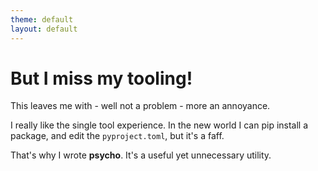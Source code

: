 ```yaml
---
theme: default
layout: default
---
```


# But I miss my tooling!

This leaves me with - well not a problem - more an annoyance.

I really like the single tool experience. In the new world I can pip install a
package, and edit the `pyproject.toml`, but it's a faff.

That's why I wrote **psycho**. It's a useful yet unnecessary utility.
